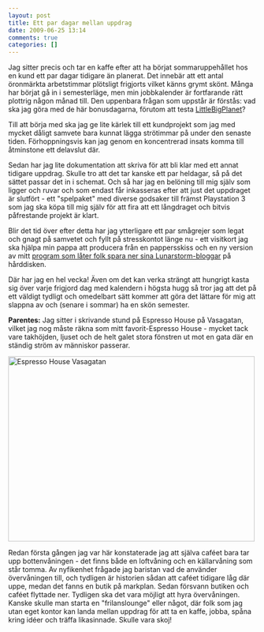 ```yaml
---
layout: post
title: Ett par dagar mellan uppdrag
date: 2009-06-25 13:14
comments: true
categories: []
---
```

Jag sitter precis och tar en kaffe efter att ha börjat sommaruppehållet hos en kund ett par dagar tidigare än planerat. Det innebär att ett antal öronmärkta arbetstimmar plötsligt frigjorts vilket känns grymt skönt. Många har börjat gå in i semesterläge, men min jobbkalender är fortfarande rätt plottrig någon månad till. Den uppenbara frågan som uppstår är förstås: vad ska jag göra med de här bonusdagarna, förutom att testa <a href="http://www.metacritic.com/games/platforms/ps3/littlebigplanet">LittleBigPlanet</a>?

<!--more-->Till att börja med ska jag ge lite kärlek till ett kundprojekt som jag med mycket dåligt samvete bara kunnat lägga strötimmar på under den senaste tiden. Förhoppningsvis kan jag genom en koncentrerad insats komma till åtminstone ett delavslut där.

Sedan har jag lite dokumentation att skriva för att bli klar med ett annat tidigare uppdrag. Skulle tro att det tar kanske ett par heldagar, så på det sättet passar det in i schemat. Och så har jag en belöning till mig själv som ligger och ruvar och som endast får inkasseras efter att just det uppdraget är slutfört - ett "spelpaket" med diverse godsaker till främst Playstation 3 som jag ska köpa till mig själv för att fira att ett långdraget och bitvis påfrestande projekt är klart.

Blir det tid över efter detta har jag ytterligare ett par smågrejer som legat och gnagt på samvetet och fyllt på stresskontot länge nu - ett visitkort jag ska hjälpa min pappa att producera från en pappersskiss och en ny version av mitt <a href="http://blogg.fjeldstad.se/2007/07/08/lunarbloggrabber-05/">program som låter folk spara ner sina Lunarstorm-bloggar</a> på hårddisken.

Där har jag en hel vecka! Även om det kan verka strängt att hungrigt kasta sig över varje frigjord dag med kalendern i högsta hugg så tror jag att det på ett väldigt tydligt och omedelbart sätt kommer att göra det lättare för mig att slappna av och (senare i sommar) ha en skön semester.

**Parentes:** Jag sitter i skrivande stund på Espresso House på Vasagatan, vilket jag nog måste räkna som mitt favorit-Espresso House - mycket tack vare takhöjden, ljuset och de helt galet stora fönstren ut mot en gata där en ständig ström av människor passerar.

<img class="size-full wp-image-222 " style="border: 0px initial initial;" title="espressohousevasagatan" src="http://utmaningen.fjeldstad.se/wp-content/uploads/2009/06/espressohousevasagatan.jpg" alt="Espresso House Vasagatan" width="500" height="375" />

Redan första gången jag var här konstaterade jag att själva caféet bara tar upp bottenvåningen - det finns både en loftvåning och en källarvåning som står tomma. Av nyfikenhet frågade jag baristan vad de använder övervåningen till, och tydligen är historien sådan att caféet tidigare låg där uppe, medan det fanns en butik på markplan. Sedan försvann butiken och caféet flyttade ner. Tydligen ska det vara möjligt att hyra övervåningen. Kanske skulle man starta en "frilanslounge" eller något, där folk som jag utan eget kontor kan landa mellan uppdrag för att ta en kaffe, jobba, spåna kring idéer och träffa likasinnade. Skulle vara skoj!
